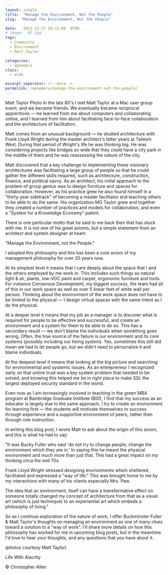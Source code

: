 ```yaml
---
layout: single
title:  "Manage the Environment, Not the People"
slug:  "Manage the Environment, Not the People"

date:   2011-12-27 20:21:08 -0700
# image:  02.jpg
tags: 
  - Community
  - Environment
  - Matt Taylor

categories:
  - ephemera
class:
  - wide

excerpt_seperator: <!--more-->
permalink: /ephemera/manage-the-environment-not-the-people/
---
```


Matt Taylor Photo In the late 80's I met Matt Taylor at a Mac user group event, and we became friends. We eventually became reciprocal apprentices — he learned from me about computers and collaborating online, and I learned from him about facilitating face-to-face collaboration and the architecture of facilitation.

Matt comes from an unusual background — he studied architecture with Frank Lloyd Wright during the master architect's latter years at Taliesin West. During that period of Wright's life he was thinking big. He was considering projects like bridges so wide that they could have a city park in the middle of them and he was reassessing the nature of the city.

Matt discovered that a key challenge to implementing these visionary architectures was facilitating a large group of people so that he could gather the different skills required, such as architecture, construction, finance, and political savvy. As an architect, his initial approach to the problem of group genius was to design furniture and spaces for collaboration. However, as his practice grew he also found himself in a "thirty-year sidetrack" of becoming a master facilitator and teaching others to be able to do the same. His organization MG Taylor grew and together they created a number of practices and models for collaboration, and even a "System for a Knowledge Economy" patent.

There is one particular motto that he said to me back then that has stuck with me. It is not one of his great axioms, but a simple statement from an architect and system designer at heart:

"Manage the Environment, not the People."

I adopted this philosophy and this has been a core axiom of my management philosophy for over 20 years now.

 At its simplest level it means that I care deeply about the space that I and the others employed by me work in. This includes such things as natural light & air, plants, low-VOC paint and carpet, ergonomic furniture and tools. For instance Consensus Development, my biggest success, the team had all of this in our work space as well as over 5 linear feet of white wall per person. Thinking about the environment of the work space does not have to be limited to the physical — I design virtual spaces with the same intent as I do the physical.

At a deeper level it means that my job as a manager is to discover what is required for people to be effective and successful, and create an environment and a system for them to be able to do so. This has a secondary result — we don't blame the individuals when something goes wrong. Often, the true source of the failure is our environment and its core systems (possibly including our hiring system). Yes, sometimes this still did mean we had to let people go, but we didn't need to personalize it and blame individuals.

At the deepest level it means that looking at the big picture and searching for environmental and systemic issues. As an entrepreneur I recognized early on that online trust was a key system problem that needed to be solved, and knowing this helped me be in right place to make SSL the largest deployed security standard in the world.

Even now as I am increasingly involved in teaching in the green MBA program at Bainbridge Graduate Institute (BGI), I find that my success as an educator is largely due to the same approach. I try to create an environment for learning first — the students will motivate themselves to success through experience and a supportive environment of peers, rather then through rote instruction.

In writing this blog post, I wrote Matt to ask about the origin of this axiom, and this is what he had to say:

"It was Bucky Fuller who said 'do not try to change people, change the environment which they are in.' In saying this he meant the physical environment and much more than just that. This had a great impact on my thinking circa the mid 70s.


Frank Lloyd Wright stressed designing environments which sheltered, facilitated and expressed a "way of life." This was brought home to me by my interactions with many of his clients especially Mrs. Pew.

 

The idea that an environment, itself can have a transformative effect on someone totally changed my concept of architecture from that as a visual art (which is just technique) to an experiential art which embeds a philosophy of living."

So as I continue exploration of the nature of work, I offer Buckminster Fuller & Matt Taylor's thoughts on managing an environment as one of many clues toward a solution to a "way of work". I'll share more details on how this philosophy has worked for me in upcoming blog posts, but in the meantime I'd love to hear your thoughts, and any questions that you have about it.

(photos courtesy Matt Taylor)

Life With Alacrity

© Christopher Allen